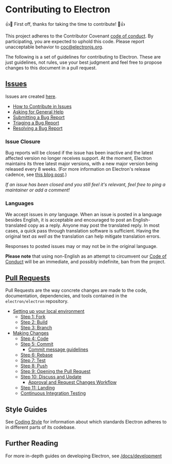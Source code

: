 # Contributing to Electron

:+1::tada: First off, thanks for taking the time to contribute! :tada::+1:

This project adheres to the Contributor Covenant [code of conduct](CODE_OF_CONDUCT.md).
By participating, you are expected to uphold this code. Please report unacceptable
behavior to coc@electronjs.org.

The following is a set of guidelines for contributing to Electron.
These are just guidelines, not rules, use your best judgment and feel free to
propose changes to this document in a pull request.

## [Issues](https://electronjs.org/docs/latest/development/issues)

Issues are created [here](https://github.com/electron/electron/issues/new).

* [How to Contribute in Issues](https://electronjs.org/docs/latest/development/issues#how-to-contribute-to-issues)
* [Asking for General Help](https://electronjs.org/docs/latest/development/issues#asking-for-general-help)
* [Submitting a Bug Report](https://electronjs.org/docs/latest/development/issues#submitting-a-bug-report)
* [Triaging a Bug Report](https://electronjs.org/docs/latest/development/issues#triaging-a-bug-report)
* [Resolving a Bug Report](https://electronjs.org/docs/latest/development/issues#resolving-a-bug-report)

### Issue Closure

Bug reports will be closed if the issue has been inactive and the latest affected version no longer receives support. At the moment, Electron maintains its three latest major versions, with a new major version being released every 8 weeks. (For more information on Electron's release cadence, see [this blog post](https://electronjs.org/blog/8-week-cadence).)

_If an issue has been closed and you still feel it's relevant, feel free to ping a maintainer or add a comment!_

### Languages

We accept issues in *any* language.
When an issue is posted in a language besides English, it is acceptable and encouraged to post an English-translated copy as a reply.
Anyone may post the translated reply.
In most cases, a quick pass through translation software is sufficient.
Having the original text _as well as_ the translation can help mitigate translation errors.

Responses to posted issues may or may not be in the original language.

**Please note** that using non-English as an attempt to circumvent our [Code of Conduct](https://github.com/electron/electron/blob/main/CODE_OF_CONDUCT.md) will be an immediate, and possibly indefinite, ban from the project.

## [Pull Requests](https://electronjs.org/docs/latest/development/pull-requests)

Pull Requests are the way concrete changes are made to the code, documentation,
dependencies, and tools contained in the `electron/electron` repository.

* [Setting up your local environment](https://electronjs.org/docs/latest/development/pull-requests#setting-up-your-local-environment)
  * [Step 1: Fork](https://electronjs.org/docs/latest/development/pull-requests#step-1-fork)
  * [Step 2: Build](https://electronjs.org/docs/latest/development/pull-requests#step-2-build)
  * [Step 3: Branch](https://electronjs.org/docs/latest/development/pull-requests#step-3-branch)
* [Making Changes](https://electronjs.org/docs/latest/development/pull-requests#making-changes)
  * [Step 4: Code](https://electronjs.org/docs/latest/development/pull-requests#step-4-code)
  * [Step 5: Commit](https://electronjs.org/docs/latest/development/pull-requests#step-5-commit)
    * [Commit message guidelines](https://electronjs.org/docs/latest/development/pull-requests#commit-message-guidelines)
  * [Step 6: Rebase](https://electronjs.org/docs/latest/development/pull-requests#step-6-rebase)
  * [Step 7: Test](https://electronjs.org/docs/latest/development/pull-requests#step-7-test)
  * [Step 8: Push](https://electronjs.org/docs/latest/development/pull-requests#step-8-push)
  * [Step 9: Opening the Pull Request](https://electronjs.org/docs/latest/development/pull-requests#step-9-opening-the-pull-request)
  * [Step 10: Discuss and Update](https://electronjs.org/docs/latest/development/pull-requests#step-10-discuss-and-update)
    * [Approval and Request Changes Workflow](https://electronjs.org/docs/latest/development/pull-requests#approval-and-request-changes-workflow)
  * [Step 11: Landing](https://electronjs.org/docs/latest/development/pull-requests#step-11-landing)
  * [Continuous Integration Testing](https://electronjs.org/docs/latest/development/pull-requests#continuous-integration-testing)

## Style Guides

See [Coding Style](https://electronjs.org/docs/latest/development/coding-style) for information about which standards Electron adheres to in different parts of its codebase.

## Further Reading

For more in-depth guides on developing Electron, see
[/docs/development](/docs/development/README.md)
